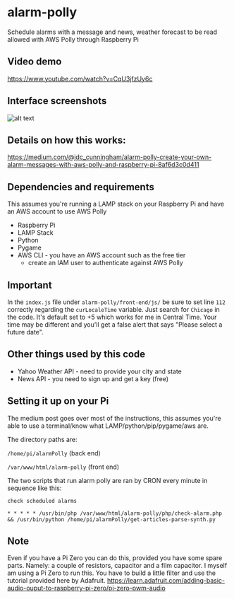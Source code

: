 # alarm-polly
Schedule alarms with a message and news, weather forecast to be read allowed with AWS Polly through Raspberry Pi

## Video demo
https://www.youtube.com/watch?v=CqU3jfzUy6c

## Interface screenshots
![alt text](https://cdn-images-1.medium.com/max/800/1*Dre6aa81R28AiHDNu-Jgtw.png)

## Details on how this works:
https://medium.com/@jdc_cunningham/alarm-polly-create-your-own-alarm-messages-with-aws-polly-and-raspberry-pi-8af6d3c0d411

## Dependencies and requirements
This assumes you're running a LAMP stack on your Raspberry Pi and have an AWS account to use AWS Polly

* Raspberry Pi
* LAMP Stack
* Python
* Pygame
* AWS CLI - you have an AWS account such as the free tier
  * create an IAM user to authenticate against AWS Polly
  
## Important
In the ```index.js``` file under ```alarm-polly/front-end/js/``` be sure to set line ```112``` correctly regarding the ```curLocaleTime``` variable. Just search for ```Chicago``` in the code. It's default set to +5 which works for me in Central Time. Your time may be different and you'll get a false alert that says "Please select a future date".

## Other things used by this code

* Yahoo Weather API - need to provide your city and state
* News API - you need to sign up and get a key (free)

## Setting it up on your Pi
The medium post goes over most of the instructions, this assumes you're able to use a terminal/know what LAMP/python/pip/pygame/aws are.

The directory paths are:

```/home/pi/alarmPolly``` (back end)

```/var/www/html/alarm-polly``` (front end)


The two scripts that run alarm polly are ran by CRON every minute in sequence like this:

```check scheduled alarms```

```* * * * * /usr/bin/php /var/www/html/alarm-polly/php/check-alarm.php && /usr/bin/python /home/pi/alarmPolly/get-articles-parse-synth.py```

## Note

Even if you have a Pi Zero you can do this, provided you have some spare parts. Namely: a couple of resistors, capacitor and a film capacitor. I myself am using a Pi Zero to run this. You have to build a little filter and use the tutorial provided here by Adafruit.
https://learn.adafruit.com/adding-basic-audio-ouput-to-raspberry-pi-zero/pi-zero-pwm-audio

